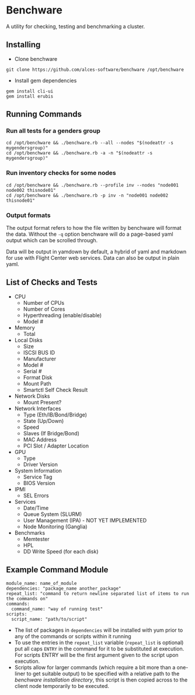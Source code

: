 # Benchware

A utility for checking, testing and benchmarking a cluster.

## Installing

- Clone benchware

```
git clone https://github.com/alces-software/benchware /opt/benchware
```

- Install gem dependencies

```
gem install cli-ui
gem install erubis
```

## Running Commands 

### Run all tests for a genders group

```
cd /opt/benchware && ./benchware.rb --all --nodes "$(nodeattr -s mygendersgroup)"
cd /opt/benchware && ./benchware.rb -a -n "$(nodeattr -s mygendersgroup)"
```

### Run inventory checks for some nodes

```
cd /opt/benchware && ./benchware.rb --profile inv --nodes "node001 node002 thisnode01"
cd /opt/benchware && ./benchware.rb -p inv -n "node001 node002 thisnode01"
```

### Output formats

The output format refers to how the file written by benchware will format the data. Without the `-q` option benchware will do a page-based yaml output which can be scrolled through.

Data will be output in yamdown by default, a hybrid of yaml and markdown for use with Flight Center web services. Data can also be output in plain yaml.

## List of Checks and Tests

- CPU
  - Number of CPUs
  - Number of Cores
  - Hyperthreading (enable/disable)
  - Model #
- Memory
  - Total
- Local Disks
  - Size
  - ISCSI BUS ID
  - Manufacturer
  - Model #
  - Serial #
  - Format Disk
  - Mount Path
  - Smartctl Self Check Result
- Network Disks
  - Mount Present?
- Network Interfaces
  - Type (Eth/IB/Bond/Bridge)
  - State (Up/Down)
  - Speed
  - Slaves (If Bridge/Bond)
  - MAC Address
  - PCI Slot / Adapter Location
- GPU
  - Type
  - Driver Version
- System Information
  - Service Tag
  - BIOS Version
- IPMI
  - SEL Errors
- Services
  - Date/Time
  - Queue System (SLURM)
  - User Management (IPA) - NOT YET IMPLEMENTED
  - Node Monitoring (Ganglia)
- Benchmarks
  - Memtester
  - HPL
  - DD Write Speed (for each disk)

## Example Command Module

```
module_name: name_of_module
dependencies: "package_name another_package"
repeat_list: "command to return newline separated list of items to run the commands on"
commands:
  command_name: "way of running test"
scripts:
  script_name: "path/to/script"
```

- The list of packages in `dependencies` will be installed with yum prior to any of the commands or scripts within it running
- To use the entries in the `repeat_list` variable (`repeat_list` is optional) put all caps `ENTRY` in the command for it to be substituted at execution. For scripts ENTRY will be the first argument given to the script upon execution.
- Scripts allow for larger commands (which require a bit more than a one-liner to get suitable output) to be specified with a relative path to the _benchware installation directory_, this script is then copied across to the client node temporarily to be executed.
